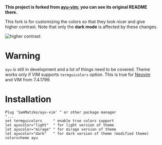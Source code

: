 **This project is forked from [ayu-vim](https://github.com/ayu-theme/ayu-vim); you can see its original README there.**

This fork is for customizing the colors so that they look nicer and give higher contrast. Note that only the **dark mode** is affected by these changes.

![higher contrast](https://github.com/SamMatzko/ayu-vim/assets/95320171/b1ba5501-d71a-467b-9f71-6b16210e19c3)

# Warning
`ayu` is still in development and a lot of things need to be covered. Theme works only if VIM supports `termguicolors` option. This is true for [Neovim](https://neovim.io) and VIM from 7.4.1799.

# Installation
```VimL
Plug 'SamMatzko/ayu-vim' " or other package manager
"...
set termguicolors     " enable true colors support
let ayucolor="light"  " for light version of theme
let ayucolor="mirage" " for mirage version of theme
let ayucolor="dark"   " for dark version of theme (modified theme)
colorscheme ayu
```
